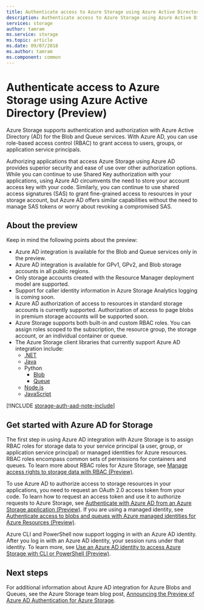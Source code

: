```yaml
---
title: Authenticate access to Azure Storage using Azure Active Directory (Preview) | Microsoft Docs
description: Authenticate access to Azure Storage using Azure Active Directory (Preview).
services: storage
author: tamram
ms.service: storage
ms.topic: article
ms.date: 09/07/2018
ms.author: tamram
ms.component: common
---
```


# Authenticate access to Azure Storage using Azure Active Directory (Preview)

Azure Storage supports authentication and authorization with Azure Active Directory (AD) for the Blob and Queue services. With Azure AD, you can use role-based access control (RBAC) to grant access to users, groups, or application service principals. 

Authorizing applications that access Azure Storage using Azure AD provides superior security and ease of use over other authorization options. While you can continue to use Shared Key authorization with your applications, using Azure AD circumvents the need to store your account access key with your code. Similarly, you can continue to use shared access signatures (SAS) to grant fine-grained access to resources in your storage account, but Azure AD offers similar capabilities without the need to manage SAS tokens or worry about revoking a compromised SAS.

## About the preview

Keep in mind the following points about the preview:

- Azure AD integration is available for the Blob and Queue services only in the preview.
- Azure AD integration is available for GPv1, GPv2, and Blob storage accounts in all public regions. 
- Only storage accounts created with the Resource Manager deployment model are supported. 
- Support for caller identity information in Azure Storage Analytics logging is coming soon.
- Azure AD authorization of access to resources in standard storage accounts is currently supported. Authorization of access to page blobs in premium storage accounts will be supported soon.
- Azure Storage supports both built-in and custom RBAC roles. You can assign roles scoped to the subscription, the resource group, the storage account, or an individual container or queue.
- The Azure Storage client libraries that currently support Azure AD integration include:
    - [.NET](https://www.nuget.org/packages/WindowsAzure.Storage)
    - [Java](http://mvnrepository.com/artifact/com.microsoft.azure/azure-storage)
    - Python
        - [Blob](https://github.com/Azure/azure-storage-python/releases/tag/)
        - [Queue](https://github.com/Azure/azure-storage-python/releases/tag/)
    - [Node.js](https://www.npmjs.com/package/azure-storage)
    - [JavaScript](https://aka.ms/downloadazurestoragejs)

[!INCLUDE [storage-auth-aad-note-include](../../../includes/storage-auth-aad-note-include.md)]

## Get started with Azure AD for Storage

The first step in using Azure AD integration with Azure Storage is to assign RBAC roles for storage data to your service principal (a user, group, or application service principal) or managed identities for Azure resources. RBAC roles encompass common sets of permissions for containers and queues. To learn more about RBAC roles for Azure Storage, see [Manage access rights to storage data with RBAC (Preview)](storage-auth-aad-rbac.md).

To use Azure AD to authorize access to storage resources in your applications, you need to request an OAuth 2.0 access token from your code. To learn how to request an access token and use it to authorize requests to Azure Storage, see [Authenticate with Azure AD from an Azure Storage application (Preview)](storage-auth-aad-app.md). If you are using a managed identity, see [Authenticate access to blobs and queues with Azure managed identities for Azure Resources (Preview)](storage-auth-aad-msi.md).

Azure CLI and PowerShell now support logging in with an Azure AD identity. After you log in with an Azure AD identity, your session runs under that identity. To learn more, see [Use an Azure AD identity to access Azure Storage with CLI or PowerShell (Preview)](storage-auth-aad-script.md).

## Next steps

For additional information about Azure AD integration for Azure Blobs and Queues, see the Azure Storage team blog post, [Announcing the Preview of Azure AD Authentication for Azure Storage](https://azure.microsoft.com/blog/announcing-the-preview-of-aad-authentication-for-storage/).